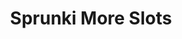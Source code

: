 ---
slug: sprunki-more-slots
title: Sprunki More Slots
description: "Sprunki More Slots is an exciting online game. Play for free directly in your browser!"
icon: /images/popular_mods/Sprunki More Slots.png
url: https://wowtbc.net/sprunkin/many-slots/index.html
previewImage: /images/popular_mods/Sprunki More Slots.png
type: popular mods

# SEO配置
seo:
  title: "Sprunki More Slots - Play Free Online Game | Fun Browser Games"
  description: "Sprunki More Slots - Play this fun online game for free in your browser. No download required!"
  ogImage: "/images/popular_mods/Sprunki More Slots.png"
  keywords: "sprunki-more-slots, online game, browser game, free game, popular mods game, play online"

videoUrls:
  - https://www.youtube.com/embed/example1
  - https://www.youtube.com/embed/example2

whyPlay:
  title: "Why Play Sprunki More Slots?"
  items:
    - "Immersive Gameplay: Sprunki More Slots offers an engaging and immersive gaming experience that will keep you entertained for hours"
    - "Challenging Levels: Test your skills with increasingly difficult challenges and obstacles"
    - "Beautiful Graphics: Enjoy stunning visuals and smooth animations that bring the game world to life"
    - "Regular Updates: New content and features are added regularly to keep the game fresh and exciting"
    - "Free to Play: Experience all the fun without spending a penny"
    - "Community Features: Connect with other players, share strategies, and compete for high scores"
    - "Cross-Platform: Play on any device with a web browser, no downloads required"

features:
  title: "Key Features of Sprunki More Slots"
  image: "/images/popular_mods/Sprunki More Slots.png"
  items:
    - "Intuitive Controls: Easy to learn controls make Sprunki More Slots accessible for players of all skill levels"
    - "Multiple Game Modes: Enjoy various gameplay options that provide different challenges and experiences"
    - "Character Customization: Personalize your gaming experience with unique characters and items"
    - "Achievement System: Complete special tasks to earn rewards and recognition"
    - "Leaderboards: Compete with players worldwide and see who can achieve the highest scores"

characteristics:
  title: "Game Characteristics"
  image: "/images/popular_mods/Sprunki More Slots.png"
  items:
    - "Genre: Popular mods game with elements of strategy and skill"
    - "Difficulty: Suitable for both casual gamers and those seeking a challenge"
    - "Play Time: Quick sessions or extended gameplay, depending on your preference"
    - "Art Style: Vibrant and engaging visuals that enhance the gaming experience"
    - "Sound Design: Immersive audio that complements the gameplay perfectly"

info: "Sprunki More Slots is an exciting online game that offers players a unique and engaging gaming experience. With its intuitive controls, stunning visuals, and challenging gameplay, Sprunki More Slots provides hours of entertainment for players of all ages and skill levels. Whether you're looking for a quick gaming session during a break or an extended play session, Sprunki More Slots delivers an immersive experience that will keep you coming back for more. The game features multiple levels of increasing difficulty, ensuring that players are constantly challenged as they progress. With regular updates adding new content and features, Sprunki More Slots remains fresh and exciting, providing endless entertainment options for its growing community of players."

howToPlayIntro: "Welcome to Sprunki More Slots! This guide will walk you through the basics and help you master the game. Whether you're a beginner or looking to improve your skills, these tips and instructions will enhance your gaming experience."

howToPlaySteps:
  - title: "Getting Started"
    description: "Begin your Sprunki More Slots adventure by familiarizing yourself with the controls. Use your keyboard or mouse to navigate through the game interface. The tutorial will guide you through the basic mechanics and help you understand the objectives."
  - title: "Understanding the Objectives"
    description: "In Sprunki More Slots, your main goal is to progress through levels by completing specific objectives. Each level presents unique challenges that require different strategies and approaches."
  - title: "Mastering the Controls"
    description: "Practice using the controls to improve your precision and reaction time. Sprunki More Slots requires quick reflexes and strategic thinking to overcome obstacles and defeat opponents."
  - title: "Utilizing Power-ups"
    description: "Collect power-ups throughout the game to enhance your abilities and overcome difficult challenges. Each power-up offers unique advantages that can be crucial for success."
  - title: "Developing Strategies"
    description: "As you progress in Sprunki More Slots, develop effective strategies for different scenarios. Analyze patterns, anticipate challenges, and adapt your approach to maximize your performance."

faq:
  title: "Frequently Asked Questions about Sprunki More Slots"
  items:
    - question: "Is Sprunki More Slots free to play?"
      answer: "Yes, Sprunki More Slots is completely free to play directly in your web browser. No downloads or purchases are required to enjoy the full game experience."
    - question: "Can I play Sprunki More Slots on mobile devices?"
      answer: "Yes, Sprunki More Slots is optimized for both desktop and mobile play. You can enjoy the game on any device with a web browser and internet connection."
    - question: "Are there any in-game purchases?"
      answer: "While Sprunki More Slots is free to play, there may be optional in-game purchases available for cosmetic items or additional features that don't affect core gameplay."
    - question: "How often is Sprunki More Slots updated?"
      answer: "The developers regularly update Sprunki More Slots with new content, features, and improvements based on player feedback and game performance."
    - question: "Can I play Sprunki More Slots offline?"
      answer: "Currently, Sprunki More Slots requires an internet connection to play as it's a browser-based online game."
    - question: "Is Sprunki More Slots suitable for children?"
      answer: "Yes, Sprunki More Slots is designed to be family-friendly and suitable for players of all ages."
    - question: "How do I report bugs or issues?"
      answer: "If you encounter any problems while playing Sprunki More Slots, you can report them through the game's support page or contact the developers directly through their website."
    - question: "Still Have Questions?"
      answer: "If you have additional questions about Sprunki More Slots that aren't covered in this FAQ, please visit our support center or contact our customer service team for assistance."
---